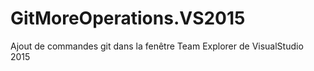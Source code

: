 # GitMoreOperations.VS2015
Ajout de commandes git dans la fenêtre Team Explorer de VisualStudio 2015

